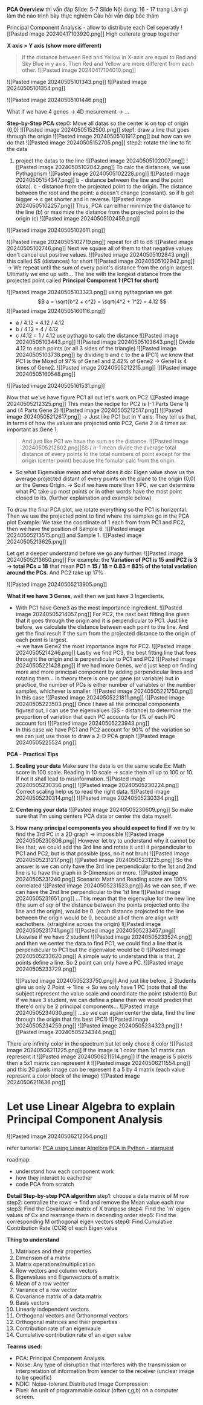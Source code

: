 **PCA Overview**
thi vấn đáp
Slide: 5-7 Slide
Nội dung: 16 - 17 trang
Làm gì 
làm thế nào
trình bày thực nghiệm
Câu hỏi vấn đáp
	bốc thăm

Principal Component Analysis - allow to distribute each Cel seperatly
![[Pasted image 20240417103920.png]]
High collerate group together

**X axis > Y axis (show more different)** 
> If the distance between Red and Yellow in X-axis are equal to Red and Sky Blue in y axis. Then Red and Yellow are more different from each other.
![[Pasted image 20240417104010.png]]


![[Pasted image 20240505101343.png]]
![[Pasted image 20240505101354.png]]

![[Pasted image 20240505101446.png]]

What if we have 4 genes -> 4D mesurement -> ...

**Step-by-Step PCA**
step0:  Move all datas so the center is on top of origin (0,0)
![[Pasted image 20240505152500.png]]
step1: draw a line that goes through the origin
![[Pasted image 20240505101917.png]]
but how can we do that
![[Pasted image 20240505152705.png]]
step2: rotate the line to fit the data
1) project the datas to the line
![[Pasted image 20240505102007.png]]
![[Pasted image 20240505102042.png]]
To calc the distances, we use Pythagorism
![[Pasted image 20240505102228.png]]
![[Pasted image 20240505154347.png]]
b - distance between the line and the point (data).
c - distance from the projected point to the origin.
The distance between the root and the point: a doesn't change (constant). so if 
b get bigger -> c get shorter and in reverse.
![[Pasted image 20240505102257.png]]
Thus, PCA can either minimize the distance to the line (b) or maximize the distance from the projected point to the origin (c)
![[Pasted image 20240505102459.png]]

![[Pasted image 20240505102611.png]]

![[Pasted image 20240505102719.png]]
repeat for d1 to d6
![[Pasted image 20240505102746.png]]
Next we square all of them to that negative values don't cancel out positive values. 
![[Pasted image 20240505102843.png]]
this called SS (distances) for short
![[Pasted image 20240505102942.png]]
-> We repeat until the sum of every point's distance from the origin largest.  Ultimatly we end up with...
The line with the longest distance from the projected point called **Principal Component 1 (PC1 for short)**

![[Pasted image 20240505103323.png]]
using pythagorian we got 
$$
a = \sqrt{b^2 + c^2} = \sqrt{4^2 + 1^2} = 4.12
$$
![[Pasted image 20240505160116.png]]
+ a / 4.12 = 4.12 / 4.12
+ b / 4.12 = 4 / 4.12
+ c /4.12 = 1 / 4.12
use pythago to calc the distance
![[Pasted image 20240505103443.png]]
 ![[Pasted image 20240505103643.png]]
Divide 4.12 to each points (or all 3 sides of the triangle)
![[Pasted image 20240505103738.png]]
by dividing b and c to the a (PC1) we know that PC1 is the Mixed of 97% of Gene1 and 2.42% of Gene2 -> Gene1 is 4 times of Gene2. 
![[Pasted image 20240505212215.png]]
![[Pasted image 20240505160548.png]]

![[Pasted image 20240505161531.png]]

Now that we've have figure PC1 all out let's work on PC2
![[Pasted image 20240505212325.png]]
This mean the recipe for PC2 is (-1 Parts Gene 1) and (4 Parts Gene 2)
![[Pasted image 20240505212517.png]]
![[Pasted image 20240505212617.png]]
-> Just like PC1 but in Y axis. They tell us that, in terms of how the values are projected onto PC2, Gene 2 is 4 times as important as Gene 1.
> And just like PC1 we have the sum as the distance. 
	![[Pasted image 20240505212802.png]]SS / n-1 mean divide the average total distance of every points to the total numbers of point except for the origin (center point) because the fomular calc from the origin.
+ So what Eigenvalue mean and what does it do: Eigen value show us the average projected distant of every points on the plane to the origin (0,0) or the Genes Origin.
-> So if we have more than 1 PC, we can determine what PC take up most points or in other words have the most point closed to its. (further explaination and example below)


To draw the final PCA plot, we rotate everything so the PC1 is horizontal. Then we use the projected point to find where the samples go in the PCA plot
Example: We take the coordinate of 1 each from from PC1 and PC2, then we have the position of Sample 6. 
![[Pasted image 20240505213515.png]]
and Sample 1.
![[Pasted image 20240505213625.png]]

Let get a deeper understand before we go any further.
![[Pasted image 20240505213650.png]]
For example: the **Variation of PC1 is 15 and PC2 is 3 -> total PCs = 18**
that mean **PC1 = 15 / 18 = 0.83  = 83% of the total variation around the PCs**. And PC2 take up 17% 

![[Pasted image 20240505213905.png]]

**What if we have 3 Genes**, well then we just have 3 Ingerdients. 
+ With PC1 have Gene3 as the most importance ingredient.
![[Pasted image 20240505214057.png]]
For PC2, the next best fitting line given that it goes through the origin and it is perpendicular to PC1. 
Just like before, we calculate the distance between each point to the line. And get the final result if the sum from the projected distance to the origin of each point is largest.  
-> we have Gene2 the most importance ingre for PC2.
![[Pasted image 20240505214246.png]]
Lastly we find PC3, the best fitting line that foes throught the origin and is perpendicular to PC1 and PC2
![[Pasted image 20240505221428.png]]
If we had more Genes, we'd just keep on finding more and more principal component by adding perpendicular lines and rotating them...
	In theory there is one per gene (or variable) but in practice, the number of PCs is either number of variables or the number samples, whichever is smaller.
![[Pasted image 20240505221750.png]]
In this case
![[Pasted image 20240505221811.png]]
![[Pasted image 20240505223503.png]]
Once I have all the principal components figured out, I can use the eigenvalues (SS - distance) to determine the proportion of variation  that each PC accounts for (% of each PC account for)
![[Pasted image 20240505223943.png]]
+ In this case we have PC1 and PC2 account for 90% of the variation so we can just use those to draw a 2-D PCA graph
![[Pasted image 20240505225524.png]]

**PCA - Practical Tips**
1) **Scaling your data**
	Make sure the data is on the same scale
	Ex: Math score in 100 scale. Reading in 10 scale -> scale them all up to 100 or 10. If not it shall lead to misinformation.
	![[Pasted image 20240505230356.png]]
	![[Pasted image 20240505230224.png]]
	Correct scaling help us to read the right data.
	![[Pasted image 20240505230314.png]]
	![[Pasted image 20240505230334.png]]

2) **Centering your data**
	![[Pasted image 20240505230609.png]]
	So make sure that I'm using centers PCA data or center the data myself. 

3) **How many principal components you should expect to find**
	If we try to find the 3rd PC in a 2D graph -> impossible
	![[Pasted image 20240505230806.png]]
	However let try to understand why it cannot be like that, we could add the 3rd line and rotate it until it perpendicular to PC1 and PC2, but is that possible (pss, no it not bruh) 
	![[Pasted image 20240505231217.png]]
	![[Pasted image 20240505231225.png]]
	So the answer is we can only have the 3rd line perpendicular to the 1st and 2nd line is to have the graph in 3-Dimension or more.
	![[Pasted image 20240505231240.png]]
Scenario: Math and Reading score are 100% correlated
	![[Pasted image 20240505231523.png]]
	As we can see, If we can have the 2nd line perpendicular to the 1st line
	![[Pasted image 20240505231651.png]]
	...This mean that the eigenvalue for the new line (the sum of sqr of the distance between the points projected onto the line and the origin), would be 0. (each distance projected to the line between the origin would be 0, because all of them are align with eachothers. (straighline across the origin)
	![[Pasted image 20240505231741.png]]
	![[Pasted image 20240505233457.png]]
	Likewise if we have 2 student
	![[Pasted image 20240505233524.png]]
	and then we center the data to find PC1, we could find a line that is perpendicular to PC1 but the eigenvalue would be 0
	![[Pasted image 20240505233620.png]]
	A simple way to understand this is that, 2 points define a line. So 2 point can only have a PC. 
	![[Pasted image 20240505233729.png]]
	
	![[Pasted image 20240505233750.png]]
	And just like before, 2 Students give us only 2 Point -> 1line -> So we only have 1 PC
		(note that all the subject represent the value scale and coordinate the point (student))
	But if we have 3 student, we can define a plane then we would predict that there'd only be 2 principal components...
	![[Pasted image 20240505234030.png]]
	...so we can again center the data, find the line through the origin that fits best (PC1)
	![[Pasted image 20240505234259.png]]
	![[Pasted image 20240505234323.png]]
	![[Pasted image 20240505234344.png]]

There are infinity color in the spectrum but let only chose 8 color
![[Pasted image 20240506211225.png]]
If the image is 1 color then 1x1 matrix can represent it
![[Pasted image 20240506211514.png]]
If the image is 5 pixels then a 5x1 matrix can represent it
![[Pasted image 20240506211554.png]]
and this 20 pixels image can be represent it a 5 by 4 matrix (each value represent a color block of the image)
![[Pasted image 20240506211636.png]]
# Let use Linear Algebra to explain Principal Component Analysis 
![[Pasted image 20240506212054.png]]

refer turtorial:
[PCA using Linear Algelbra](https://youtu.be/ZtS6sQUAh0c?si=uL3vxaw2h9sB0V3x)
[PCA in Python - starquest](https://youtu.be/Lsue2gEM9D0?si=I6PmvlWgGuVGiD9U)


roadmap:
+ understand how each component work
+ how they interact to eachother
+ code PCA from scratch

**Detail Step-by-step PCA algorithm**
step1: choose a data matrix of M row
step2: centralize the rows -> find and remove the Mean value each row
step3: Find the Covariance matrix of X tranpose
step4: Find the 'm' eigen values of Cx and rearrange them in decending order
step5: Find the corresponding M orthogonal eigen vectors
step6: Find Cumulative Contribution Rate (CCR) of each Eigen value


**Thing to understand**
1) Matrixces and their properties
2) Dimension of a matrix
3) Matrix operations/multiplication
4) Row vectors and column vectors
5) Eigenvalues and Eigenvectors of a matrix
6) Mean of a row vecter
7) Variance of a row vector
8) Covariance matrix of a data matrix
9) Basis vectors
10) Linearly independent vectors
11) Orthogonal vectors and Orthonormal vectors
12) Orthogonal matrices and their properties 
13) Contribution rate of an eigenvaule
14) Cumulative contribution rate of an eigen value

**Tearms used:** 
+ PCA: Principal Component Analysis
+ Noise: Any type of disruption that interferes with the transmission or interpretation of information from sender to the receiver (unclear image to be specific)
+ NDIC: Noise-tolerant Distributed Image Compression
+ Pixel: An unit of programmable colour (often r,g,b) on a computer screen.

